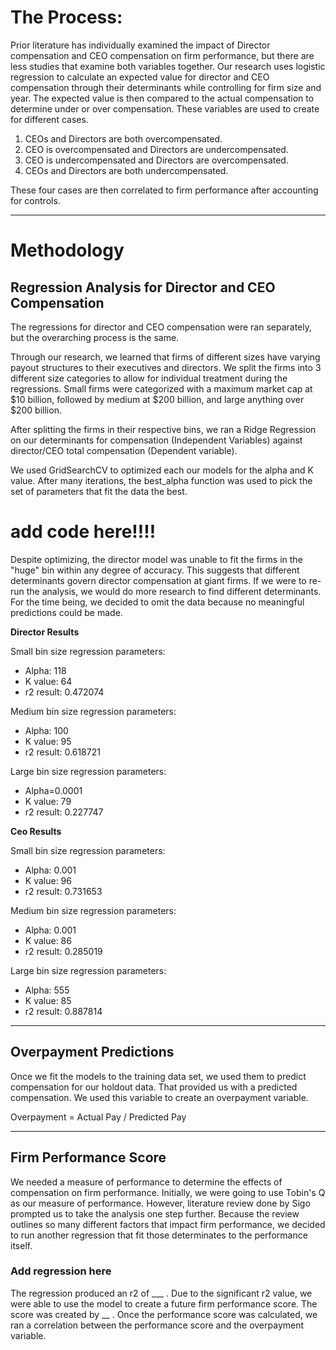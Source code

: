 # The Process:

Prior literature has individually examined the impact of Director compensation and CEO compensation on firm 
performance, but there are less studies that examine both variables together. Our research uses logistic 
regression to calculate an expected value for director and CEO compensation through their determinants while 
controlling for firm size and year. The expected value is then compared to the actual compensation to determine 
under or over compensation. These variables are used to create for different cases.

1)  CEOs and Directors are both overcompensated.
2)  CEO is overcompensated and Directors are undercompensated.
3)  CEO is undercompensated and Directors are overcompensated.
4)  CEOs and Directors are both undercompensated.

These four cases are then correlated to firm performance after accounting for controls.

----- 

# Methodology

## Regression Analysis for Director and CEO Compensation

The regressions for director and CEO compensation were ran separately, but the overarching process is the same.

Through our research, we learned that firms of different sizes have varying payout structures to their executives and directors. We split the firms into 3 different size categories to allow for individual treatment during the regressions. Small firms were categorized with a maximum market cap at $10 billion, followed by medium at $200 billion, and large anything over $200 billion.

After splitting the firms in their respective bins, we ran a Ridge Regression 
on our determinants for compensation (Independent Variables) against director/CEO total compensation (Dependent 
variable). 

We used GridSearchCV to optimized each our models for the alpha and K value. After many iterations, the best_alpha function was used to pick the set of parameters that fit the data the best. 

# add code here!!!!

Despite optimizing, the director model was unable to fit the firms in the "huge" bin within any degree of accuracy. This suggests that different determinants govern director compensation at giant firms. If we were to re-run the analysis, we would do more research to find different determinants. For the time being, we decided to omit the data because no meaningful predictions could be made.
 

__Director Results__

Small bin size regression parameters:
- Alpha: 118
- K value: 64
- r2 result: 0.472074

Medium bin size regression parameters:
- Alpha: 100
- K value: 95
- r2 result: 0.618721

Large bin size regression parameters:
- Alpha=0.0001
- K value: 79
- r2 result: 0.227747


__Ceo Results__

Small bin size regression parameters:
- Alpha: 0.001
- K value: 96
- r2 result: 0.731653

Medium bin size regression parameters:
- Alpha: 0.001
- K value: 86
- r2 result: 0.285019

Large bin size regression parameters:
- Alpha: 555
- K value: 85
- r2 result: 0.887814

------

## Overpayment Predictions

Once we fit the models to the training data set, we used them to predict compensation for our holdout data. That provided us with a predicted compensation. We used this variable to create an overpayment variable.

Overpayment = Actual Pay / Predicted Pay

-----

## Firm Performance Score

We needed a measure of performance to determine the effects of compensation on firm performance. Initially, we were going to use Tobin's Q as our measure of performance. However, literature review done by Sigo prompted us to take the analysis one step further. Because the review outlines so many different factors that impact firm performance, we decided to run another regression that fit those determinates to the performance itself.

### Add regression here

The regression produced an r2 of ___ . Due to the significant r2 value, we were able to use the model to create a future firm performance score. The score was created by __ . Once the performance score was calculated, we ran a correlation between the performance score and the overpayment variable.
